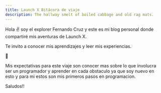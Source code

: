 ```yaml
---
title: Launch X Bitácora de viaje
description: The hallway smelt of boiled cabbage and old rag mats.
---
```


Hola ✌️  soy el explorer Fernando Cruz y este es mi blog personal donde compartiré mis aventuras de Launch X.

Te invito a conocer mis aprendizajes y leer mis experiencias.

🚀

Mis expectativas para este viaje son conocer mas sobre lo que involucra ser un programador y aprender en cada
obstaculo ya que soy nuevo en esto y para mi estos son mis primeros pasos en programacion. 

Saludos!!
